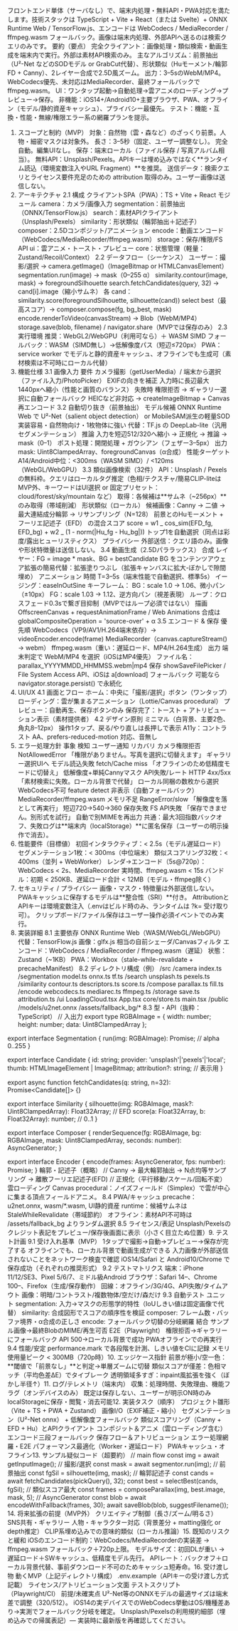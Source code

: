フロントエンド単体（サーバなし）で、端末内処理・無料API・PWA対応を満たします。技術スタックは TypeScript + Vite + React（または Svelte）+ ONNX Runtime Web / TensorFlow.js、エンコードは WebCodecs / MediaRecorder / ffmpeg.wasm フォールバック。画像は端末内処理、外部APIへ送るのは検索クエリのみです。
要約（要点）
完全クライアント：画像処理・類似検索・動画生成を端末内で実行。外部は素材API検索のみ。
主なアルゴリズム：前景抽出（U²-Net などのSODモデル or GrabCut代替）、形状類似（Huモーメント/輪郭FD + Canny）、2レイヤー合成で2.5D風ズーム。
出力：3–5sのWebM/MP4。WebCodecs優先、未対応はMediaRecorder、最終フォールバックでffmpeg.wasm。
UI：ワンタップ起動→自動処理→雲アニメのローディング→プレビュー→保存。
非機能：iOS14+/Android10+主要ブラウザ、PWA、オフライン（モデル/静的資産キャッシュ）、プライバシー最優先。
テスト：機能・互換・性能・無線/権限エラー系の網羅プランを提示。

1. スコープと制約（MVP）
   対象：自然物（雲・森など）のざっくり前景。人物・細密マスクは対象外。
   長さ：3–5秒（固定、ユーザー調整なし）。
   完全自動。編集UIなし。
   保存：端末ローカル（ファイル保存 / 写真アルバム相当）。
   無料API：Unsplash/Pexels。APIキーは埋め込みではなく**ランタイム読込（環境変数注入やURL Fragment）**を推奨。
   送信データ：検索クエリとライセンス要件充足のための attribution 取得のみ。ユーザー画像は送信しない。
2. アーキテクチャ
   2.1 構成
   クライアントSPA（PWA）：TS + Vite + React
   モジュール
   camera：カメラ/画像入力
   segmentation：前景抽出（ONNX/TensorFlow.js）
   search：素材APIクライアント（Unsplash/Pexels）
   similarity：形状類似（輪郭抽出＋記述子）
   composer：2.5Dコンポジット/アニメーション
   encode：動画エンコード（WebCodecs/MediaRecorder/ffmpeg.wasm）
   storage：保存/権限/FS API
   ui：雲アニメ・トースト・プレビュー
   core：状態管理（軽量：Zustand/Recoil/Context）
   2.2 データフロー（シーケンス）
   ユーザー：撮影/選択 → camera.getImage()（ImageBitmap or HTMLCanvasElement）
   segmentation.run(image) → mask（0–255 α）
   similarity.contour(image, mask) → foregroundSilhouette
   search.fetchCandidates(query, 32) → cand[i].image（縮小サムネ）
   各 cand：similarity.score(foregroundSilhouette, silhouette(cand))
   select best（最高スコア）→ composer.compose(fg, bg_best, mask)
   encode.renderToVideo(canvasStream) → Blob（WebM/MP4）
   storage.save(blob, filename) / navigator.share（MVPでは保存のみ）
   2.3 実行環境
   推奨：WebGL2/WebGPU（利用可なら）＋ WASM SIMD
   フォールバック：WASM（SIMD無し）→低解像度パス（短辺≤720px）
   PWA：service worker でモデルと静的資産キャッシュ、オフラインでも生成可（素材検索は不可時にローカル代替）
3. 機能仕様
   3.1 画像入力
   要件
   カメラ撮影（getUserMedia）/ 端末から選択（ファイル入力/PhotoPicker）
   EXIFの向きを補正
   入力時に長辺最大 1440pxへ縮小（性能と画質のバランス）
   失敗時
   権限拒否 → ギャラリー選択に自動フォールバック
   HEICなど非対応 → createImageBitmap + Canvas再エンコード
   3.2 自動切り抜き（前景抽出）
   モデル候補
   ONNX Runtime Web で U²-Net（salient object detection） or MobileSAM派生の軽量SOD
   実装容易・自然物向け・1枚物体に強い
   代替：TF.js の DeepLab-lite（汎用セグメンテーション）
   推論
   入力を短辺512/320へ縮小 → 正規化 → 推論 → mask（0–1）
   ポスト処理：開閉処理 + ガウシアン（フェザー3–5px）
   出力
   mask: Uint8ClampedArray、foregroundCanvas（α合成）
   性能ターゲット
   A14/Android中位：<300ms（WASM SIMD）/ <120ms（WebGL/WebGPU）
   3.3 類似画像検索（32件）
   API：Unsplash / Pexels の無料枠。クエリはローカルタグ推定（色相/テクスチャ/簡易CLIP-liteはMVP外、キーワードはUI選択 or 固定プリセット：cloud/forest/sky/mountain など）
   取得：各候補は**サムネ（~256px）**のみ取得（帯域削減）
   形状類似（ローカル）
   候補画像：Canny → 二値 → 最大連結成分輪郭 → リサンプリング（N=128）
   前景とのHuモーメント + フーリエ記述子（EFD） の混合スコア
   score = w1 _ cos_sim(EFD_fg, EFD_bg) + w2 _ (1 - norm(|Hu_fg - Hu_bg|))
   トップ1を自動選択（同点は彩度/露出ヒューリスティクス）
   プライバシー
   外部送信：クエリ語のみ。画像や形状特徴量は送信しない。
   3.4 動画生成（2.5Dパララックス）
   合成
   レイヤー：FG = image \* mask、BG = bestCandidate
   BG をコンテンツアウェア拡張の簡易代替：拡張塗りつぶし（拡張キャンバスに拡大-ぼかしで隙間埋め）
   アニメーション
   時間 T=3–5s（端末性能で自動選択、標準5s）
   イージング：easeInOutSine
   キーフレーム：
   BG：scale 1.0 → 1.06、微小パン（±10px）
   FG：scale 1.03 → 1.12、逆方向パン（視差表現）
   ループ：クロスフェード0.3sで繋ぎ目抑制（MVPではループ必須ではない）
   描画
   OffscreenCanvas + requestAnimationFrame / Web Animations
   合成は globalCompositeOperation = 'source-over' + α
   3.5 エンコード & 保存
   優先順
   WebCodecs（VP9/AV1/H.264端末依存）→ videoEncoder.encode(frame)
   MediaRecorder（canvas.captureStream() → webm）
   ffmpeg.wasm（重い：遅延ロード、MP4/H.264生成）
   出力
   端末判定で WebM/MP4 を選択（iOSはMP4優先）
   ファイル名：parallax_YYYYMMDD_HHMMSS.webm|mp4
   保存
   showSaveFilePicker / File System Access API、iOSは a[download] フォールバック
   可能なら navigator.storage.persist() で永続化
4. UI/UX
   4.1 画面とフロー
   ホーム：中央に「撮影/選択」ボタン（ワンタップ）
   ローディング：雲が集まるアニメーション（Lottie/Canvas procedural）
   プレビュー：自動再生、保存ボタンのみ
   保存完了：トースト + アトリビューション表示（素材提供者）
   4.2 デザイン原則
   ミニマル（白背景、主要2色、角丸8–12px）
   操作1タップ、戻る/やり直しは長押しで表示
   A11y：コントラスト AA、prefers-reduced-motion 対応、音無し
5. エラー処理方針
   事象 検知 ユーザー通知 リカバリ
   カメラ権限拒否 NotAllowedError 「権限がありません。写真を選択に切替えます」 ギャラリー選択UIへ
   モデル読込失敗 fetch/Cache miss 「オフラインのため低精度モードに切替え」 低解像度+単純Cannyマスク
   API失敗/レート HTTP 4xx/5xx 「素材検索に失敗。ローカル背景で代替」 ローカル同梱の数枚から選択
   WebCodecs不可 feature detect 非表示（自動フォールバック） MediaRecorder/ffmpeg.wasm
   メモリ不足 RangeError/slow 「解像度を落として再実行」 短辺720→540→360
   保存失敗 FS API失敗 「保存できません。別形式を試行」 自動で別MIMEを再出力
   共通：最大3回指数バックオフ、失敗ログは**端末内（localStorage）**に匿名保存（ユーザーの明示操作で消去）。
6. 性能要件（目標値）
   初回インタラクティブ：< 2.5s（モデル遅延ロード）
   セグメンテーション1枚：< 300ms（中位端末）
   類似スコアリング32枚：< 400ms（並列 + WebWorker）
   レンダ→エンコード（5s@720p）：WebCodecs < 2s、MediaRecorder 実時間、ffmpeg.wasm < 15s
   バンドル：初期 < 250KB、遅延ロード合計 < 12MB（モデル・ffmpeg除く）
7. セキュリティ / プライバシー
   画像・マスク・特徴量は外部送信しない。
   PWAキャッシュに保存するモデルは**整合性（SRI）**付き。
   AttributionとAPIキーは環境変数注入（.envはビルド時のみ、ランタイムは ?k= 受け取り可）。
   クリップボード/ファイル保存はユーザー操作必須イベントでのみ実行。
8. 実装詳細
   8.1 主要依存
   ONNX Runtime Web（WASM/WebGL/WebGPU）
   代替：TensorFlow.js
   画像：glfx.js 相当の自前シェーダ/Canvasフィルタ
   エンコード：WebCodecs / MediaRecorder / ffmpeg.wasm（遅延）
   状態：Zustand（~1KB）
   PWA：Workbox（stale-while-revalidate + precacheManifest）
   8.2 ディレクトリ構成（例）
   /src
   /camera
   index.ts
   /segmentation
   model.ts onnx.ts tf.ts
   /search
   unsplash.ts pexels.ts
   /similarity
   contour.ts descriptors.ts score.ts
   /compose
   parallax.ts fill.ts
   /encode
   webcodecs.ts mediarec.ts ffmpeg.ts
   /storage
   save.ts attribution.ts
   /ui
   LoadingCloud.tsx App.tsx
   core/store.ts
   main.tsx
   /public
   /models/u2net.onnx
   /assets/fallback_bg/\*
   8.3 型・API（抜粋：TypeScript）
   // 入出力
   export type RGBAImage = { width: number; height: number; data: Uint8ClampedArray };

export interface Segmentation {
run(img: RGBAImage): Promise<Uint8ClampedArray>; // alpha 0..255
}

export interface Candidate {
id: string; provider: 'unsplash'|'pexels'|'local';
thumb: HTMLImageElement | ImageBitmap;
attribution?: string; // 表示用
}

export async function fetchCandidates(q: string, n=32): Promise<Candidate[]> {}

export interface Similarity {
silhouette(img: RGBAImage, mask?: Uint8ClampedArray): Float32Array; // EFD
score(a: Float32Array, b: Float32Array): number; // 0..1
}

export interface Composer {
renderSequence(fg: RGBAImage, bg: RGBAImage, mask: Uint8ClampedArray, seconds: number): AsyncGenerator<VideoFrame>;
}

export interface Encoder {
encode(frames: AsyncGenerator<VideoFrame>, fps: number): Promise<Blob>;
}
輪郭・記述子（概略）
// Canny -> 最大輪郭抽出 -> N点均等サンプリング -> 離散フーリエ記述子(EFD)
// 正規化（平行移動/スケール/回転不変）
雲ローディング
Canvas procedural：ノイズフィールド（Simplex）で雲が中心に集まる頂点フィールドアニメ。
8.4 PWA/キャッシュ
precache：u2net.onnx, wasm/\*.wasm, UI静的資産
runtime：候補サムネは StaleWhileRevalidate（帯域節約）
オフライン：素材API不可時は /assets/fallback_bg よりランダム選択
8.5 ライセンス/表記
Unsplash/Pexelsのクレジット表記をプレビュー/保存後画面に表示（小さく目立たぬ位置）9. テスト計画
9.1 受け入れ基準（MVP）
1タップで撮影→自動→プレビュー→保存が完了する
オフラインでも、ローカル背景で動画生成ができる
入力画像が外部送信されないことをネットワーク検査で確認
iOS14/Safari と Android10/Chrome で保存成功（それぞれの推奨形式）
9.2 テストマトリクス
端末：iPhone 11/12/SE3、Pixel 5/6/7、ミドル級Android
ブラウザ：Safari 14–、Chrome 100–、Firefox（生成/保存動作）
回線：オフライン/3G/4G、API失敗/タイムアウト
画像：明暗/コントラスト/複数物体/空だけ/森だけ
9.3 自動テスト
ユニット
segmentation: 入力→マスクの形態学的特性（IoUしきい値は固定画像で代替）
similarity: 合成図形でスコアの順序性を検証
composer: フレーム数・バッファ境界・α合成の正しさ
encode: フォールバック切替の分岐網羅
結合
サンプル画像→最終BlobのMIME/再生可否
E2E（Playwright）
権限拒否→ギャラリーにフォールバック
API 500→ローカル背景で成功
PWAオフラインでの再実行
9.4 性能/安定
performance.mark で各段階を計測、しきい値をCIに記録
メモリ使用量ピーク < 300MB（720p時）10. エッジケース指針
前景が極小/空一色：**閾値で「前景なし」**と判定→単層ズームに切替
類似スコアが僅差：色相マッチ（平均色差ΔE）でタイブレーク
透明領域多すぎ：inpaint風拡張を強く（ぼかし半径↑）11. ログ/テレメトリ（端末内）
収集：処理時間、失敗理由、機能フラグ（オンデバイスのみ）
既定は保存しない、ユーザーが明示ON時のみlocalStorageに保存・閲覧・消去可能12. 実装タスク（順序）
プロジェクト雛形（Vite + TS + PWA + Zustand）
画像I/O（EXIF補正・縮小）
セグメンテーション（U²-Net onnx） + 低解像度フォールバック
類似スコアリング（Canny + EFD + Hu）とAPIクライアント
コンポジット＆アニメ（雲ローディング含む）
エンコード三段フォールバック
保存フロー＆アトリビューション
エラー処理網羅・E2E
パフォーマンス最適化（Worker・遅延ロード）
PWAキャッシュ・オフライン13. サンプル疑似コード（超要約）
// main flow
const img = await getInputImage(); // 撮影/選択
const mask = await segmentor.run(img); // 前景抽出
const fgSil = silhouette(img, mask); // 輪郭記述子
const cands = await fetchCandidates(pickQuery(), 32);
const best = selectBest(cands, fgSil); // 類似スコア最大
const frames = composeParallax(img, best.image, mask, 5); // AsyncGenerator
const blob = await encodeWithFallback(frames, 30);
await saveBlob(blob, suggestFilename()); 14. 将来拡張の前提（MVP外）
クリエイティブ制御（長さ/ズーム/明るさ）
SNS共有・ギャラリー
人物・キャラクター対応（背景差分 + matting強化 or depth推定）
CLIP系埋め込みでの意味的類似（ローカル推論）15. 既知のリスクと緩和
iOSのエンコード制約：WebCodecs/MediaRecorderの実装差 → ffmpeg.wasm フォールバック＋720p上限。
モデルサイズ：初回DLが重い → 遅延ロード＋SWキャッシュ、低精度モデル先行。
APIレート：バックオフ＋ローカル背景代替、事前ダウンロード不可のためキャッシュ短寿命。16. 受け渡し物
動くMVP（上記ディレクトリ構成）
.env.example（APIキーの受け渡し方式記載）
ライセンス/アトリビューション文面
テストスクリプト（Playwright/CI）
前提/未確実点
U²-Net等のONNXモデルの最適サイズは端末差で調整（320/512）。
iOS14の実デバイスでのWebCodecs挙動はOS/機種差あり→実測でフォールバック分岐を確定。
Unsplash/Pexelsの利用規約細部（埋め込みでの帰属表記）— 実装時に最新版を再確認してください。
